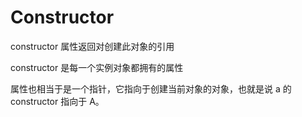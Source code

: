 # Constructor

constructor 属性返回对创建此对象的引用

constructor 是每一个实例对象都拥有的属性

属性也相当于是一个指针，它指向于创建当前对象的对象，也就是说 a 的 constructor 指向于 A。
